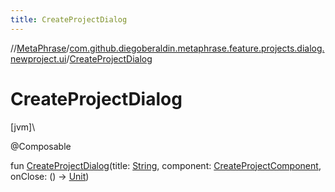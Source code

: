 ```yaml
---
title: CreateProjectDialog
---
```

//[MetaPhrase](../../index.html)/[com.github.diegoberaldin.metaphrase.feature.projects.dialog.newproject.ui](index.html)/[CreateProjectDialog](-create-project-dialog.html)



# CreateProjectDialog



[jvm]\




@Composable



fun [CreateProjectDialog](-create-project-dialog.html)(title: [String](https://kotlinlang.org/api/latest/jvm/stdlib/kotlin/-string/index.html), component: [CreateProjectComponent](../com.github.diegoberaldin.metaphrase.feature.projects.dialog.newproject.presentation/-create-project-component/index.html), onClose: () -&gt; [Unit](https://kotlinlang.org/api/latest/jvm/stdlib/kotlin/-unit/index.html))





